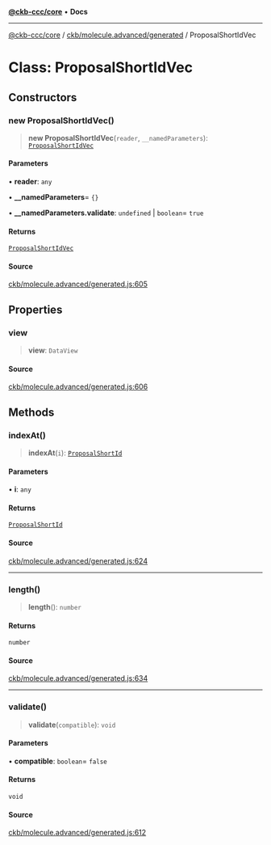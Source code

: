 [**@ckb-ccc/core**](README.md) • **Docs**

***

[@ckb-ccc/core](README.md) / [ckb/molecule.advanced/generated](ckb.molecule.advanced.generated.md) / ProposalShortIdVec

# Class: ProposalShortIdVec

## Constructors

### new ProposalShortIdVec()

> **new ProposalShortIdVec**(`reader`, `__namedParameters`): [`ProposalShortIdVec`](ckb.molecule.advanced.generated.Class.ProposalShortIdVec.md)

#### Parameters

• **reader**: `any`

• **\_\_namedParameters**= `{}`

• **\_\_namedParameters.validate**: `undefined` \| `boolean`= `true`

#### Returns

[`ProposalShortIdVec`](ckb.molecule.advanced.generated.Class.ProposalShortIdVec.md)

#### Source

[ckb/molecule.advanced/generated.js:605](https://github.com/SpectreMercury/ccc/blob/1b34760fdeb60ebebc0a7e641c12ef11dff1e7d0/packages/core/src/ckb/molecule.advanced/generated.js#L605)

## Properties

### view

> **view**: `DataView`

#### Source

[ckb/molecule.advanced/generated.js:606](https://github.com/SpectreMercury/ccc/blob/1b34760fdeb60ebebc0a7e641c12ef11dff1e7d0/packages/core/src/ckb/molecule.advanced/generated.js#L606)

## Methods

### indexAt()

> **indexAt**(`i`): [`ProposalShortId`](ckb.molecule.advanced.generated.Class.ProposalShortId.md)

#### Parameters

• **i**: `any`

#### Returns

[`ProposalShortId`](ckb.molecule.advanced.generated.Class.ProposalShortId.md)

#### Source

[ckb/molecule.advanced/generated.js:624](https://github.com/SpectreMercury/ccc/blob/1b34760fdeb60ebebc0a7e641c12ef11dff1e7d0/packages/core/src/ckb/molecule.advanced/generated.js#L624)

***

### length()

> **length**(): `number`

#### Returns

`number`

#### Source

[ckb/molecule.advanced/generated.js:634](https://github.com/SpectreMercury/ccc/blob/1b34760fdeb60ebebc0a7e641c12ef11dff1e7d0/packages/core/src/ckb/molecule.advanced/generated.js#L634)

***

### validate()

> **validate**(`compatible`): `void`

#### Parameters

• **compatible**: `boolean`= `false`

#### Returns

`void`

#### Source

[ckb/molecule.advanced/generated.js:612](https://github.com/SpectreMercury/ccc/blob/1b34760fdeb60ebebc0a7e641c12ef11dff1e7d0/packages/core/src/ckb/molecule.advanced/generated.js#L612)
